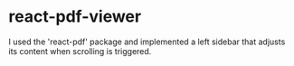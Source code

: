 # react-pdf-viewer

I used the 'react-pdf' package and implemented a left sidebar that adjusts its content when scrolling is triggered.

